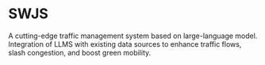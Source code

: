 # SWJS
A cutting-edge traffic management system based on large-language model. Integration of LLMS with existing data sources to enhance traffic flows, slash congestion, and boost green mobility.
